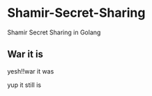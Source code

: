 # Shamir-Secret-Sharing

Shamir Secret Sharing in Golang

## War it is

yesh!!war it was

yup it still is
